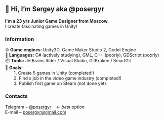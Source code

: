 ## 👋 Hi, I’m Sergey aka @posergyr
**I'm a 23 yrs Junior Game Designer from Moscow.**  
I create fascinating games in Unity!

### Information

⚙️ **Game engines:** Unity3D, Game Maker Studio 2, Godot Engine  
📃 **Languages:** C# (actively studying), GML, C++ (poorly), GDScript (poorly)  
📦 **Tools:** JetBrains Rider / Visual Studio, GitKraken / SmartGit  
🗻 **Goals:**  
&emsp;&emsp;1. Create 5 games in Unity (completed!)  
&emsp;&emsp;2. Find a job in the video game industry (completed!)  
&emsp;&emsp;3. Publish first game on Steam (not done yet)

### Contacts
Telegram – [@posergyr](https://t.me/posergyr) &nbsp;&nbsp; *← best option*  
E-mail – posergyr@gmail.com

<!---
posergyr/posergyr is a ✨ special ✨ repository because its `README.md` (this file) appears on your GitHub profile.
You can click the Preview link to take a look at your changes. рр
--->
